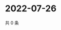 # 2022-07-26

共 0 条

<!-- BEGIN WEIBO -->
<!-- 最后更新时间 Tue Jul 26 2022 20:33:15 GMT+0800 (China Standard Time) -->

<!-- END WEIBO -->
